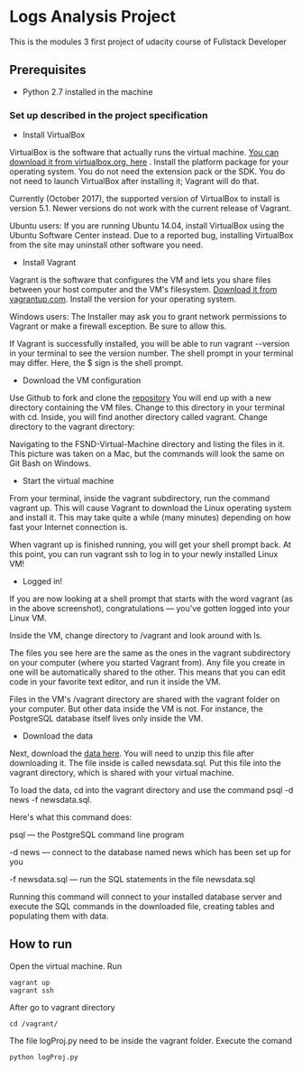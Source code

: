 # Logs Analysis Project

This is the modules 3  first project of udacity course of Fullstack Developer

## Prerequisites

* Python 2.7 installed in the machine

### Set up described in the project specification

* Install VirtualBox

VirtualBox is the software that actually runs the virtual machine. [You can download it from virtualbox.org, here](https://www.virtualbox.org/wiki/Download_Old_Builds_5_1) . Install the platform package for your operating system. You do not need the extension pack or the SDK. You do not need to launch VirtualBox after installing it; Vagrant will do that.

Currently (October 2017), the supported version of VirtualBox to install is version 5.1. Newer versions do not work with the current release of Vagrant.

Ubuntu users: If you are running Ubuntu 14.04, install VirtualBox using the Ubuntu Software Center instead. Due to a reported bug, installing VirtualBox from the site may uninstall other software you need.

* Install Vagrant

Vagrant is the software that configures the VM and lets you share files between your host computer and the VM's filesystem. [Download it from vagrantup.com](https://www.vagrantup.com/downloads.html). Install the version for your operating system.

Windows users: The Installer may ask you to grant network permissions to Vagrant or make a firewall exception. Be sure to allow this.

If Vagrant is successfully installed, you will be able to run vagrant --version
in your terminal to see the version number.
The shell prompt in your terminal may differ. Here, the $ sign is the shell prompt.

* Download the VM configuration

Use Github to fork and clone the [repository](https://github.com/udacity/fullstack-nanodegree-vm)
You will end up with a new directory containing the VM files. Change to this directory in your terminal with cd. Inside, you will find another directory called vagrant. Change directory to the vagrant directory:

Navigating to the FSND-Virtual-Machine directory and listing the files in it.
This picture was taken on a Mac, but the commands will look the same on Git Bash on Windows.

* Start the virtual machine

From your terminal, inside the vagrant subdirectory, run the command vagrant up. This will cause Vagrant to download the Linux operating system and install it. This may take quite a while (many minutes) depending on how fast your Internet connection is.

When vagrant up is finished running, you will get your shell prompt back. At this point, you can run vagrant ssh to log in to your newly installed Linux VM!

* Logged in!

If you are now looking at a shell prompt that starts with the word vagrant (as in the above screenshot), congratulations — you've gotten logged into your Linux VM.

Inside the VM, change directory to /vagrant and look around with ls.

The files you see here are the same as the ones in the vagrant subdirectory on your computer (where you started Vagrant from). Any file you create in one will be automatically shared to the other. This means that you can edit code in your favorite text editor, and run it inside the VM.

Files in the VM's /vagrant directory are shared with the vagrant folder on your computer. But other data inside the VM is not. For instance, the PostgreSQL database itself lives only inside the VM.

* Download the data

Next, download the [data here](https://d17h27t6h515a5.cloudfront.net/topher/2016/August/57b5f748_newsdata/newsdata.zip). You will need to unzip this file after downloading it. The file inside is called newsdata.sql. Put this file into the vagrant directory, which is shared with your virtual machine.

To load the data, cd into the vagrant directory and use the command psql -d news -f newsdata.sql.

Here's what this command does:

psql — the PostgreSQL command line program

-d news — connect to the database named news which has been set up for you

-f newsdata.sql — run the SQL statements in the file newsdata.sql

Running this command will connect to your installed database server and execute the SQL commands in the downloaded file, creating tables and populating them with data.

## How to run

Open the virtual machine.
Run
```
vagrant up
vagrant ssh
```
After go to vagrant directory

```
cd /vagrant/
```

The file logProj.py need to be inside the vagrant folder. Execute the comand

```
python logProj.py
```
